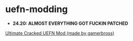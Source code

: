 # uefn-modding

- **24.20: ALMOST EVERYTHING GOT FUCKIN PATCHED**

[Ultimate Cracked UEFN Mod (made by gamerbross)](cracked-mod.md)
